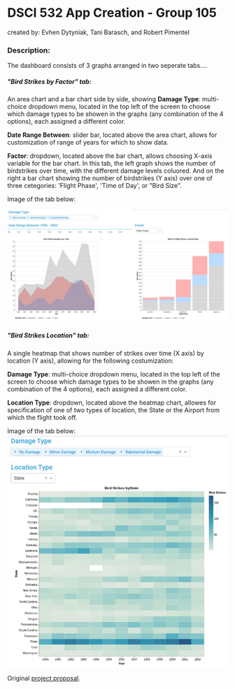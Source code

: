 # DSCI 532 App Creation - Group 105

created by: Evhen Dytyniak, Tani Barasch, and Robert Pimentel  
  
### Description:  
  
The dashboard consists of 3 graphs arranged in two seperate tabs....

##### "Bird Strikes by Factor" tab: 
An area chart and a bar chart side by side, showing 
**Damage Type**: multi-choice dropdown menu, located in the top left of the screen to choose which damage types to be showen in the graphs (any combination of the 4 options), each assigned a different color.

**Date Range Between**: slider bar, located above the area chart, allows for customization of range of years for which to show data.

**Factor**: dropdown, located above the bar chart, allows choosing X-axis variable for the bar chart.
In this tab, the left graph shows the number of birdstrikes over time, with the different damage levels coluored. And on the right a bar chart showing the number of birdstrikes (Y axis) over one of three cetegories: 'Flight Phase', 'Time of Day', or "Bird Size".

Image of the tab below:

!["Bird Strikes by Factor"](https://github.com/TBarasch/Group_105/blob/master/imgs/2_charts.jpg?raw=true)



##### "Bird Strikes Location" tab:
A single heatmap that shows number of strikes over time (X axis) by location (Y axis), allowing for the following costumization:

**Damage Type**: multi-choice dropdown menu, located in the top left of the screen to choose which damage types to be showen in the graphs (any combination of the 4 options), each assigned a different color.

**Location Type**: dropdown, located above the heatmap chart, allowes for specification of one of two types of location, the State or the Airport from which the flight took off.

Image of the tab below:
![](https://github.com/TBarasch/Group_105/blob/master/imgs/heatmap.jpg?raw=true)



Original [project proposal](project_proposal.md).
